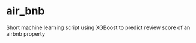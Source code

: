 # air_bnb
Short machine learning script using XGBoost to predict review score of an airbnb property
